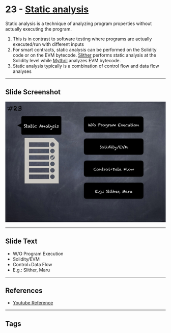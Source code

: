 
# 23 - [Static analysis](./Static%20analysis.md)

Static analysis is a technique of analyzing program properties without actually executing the program. 

1. This is in contrast to software testing where programs are actually executed/run with different inputs
2. For smart contracts, static analysis can be performed on the Solidity code or on the EVM bytecode. [Slither](https://github.com/crytic/slither) performs static analysis at the Solidity level while [Mythril](https://github.com/ConsenSys/mythril) analyzes EVM bytecode.
3. Static analysis typically is a combination of control flow and data flow analyses

___
## Slide Screenshot
![023.png](../../images/6.Audit%20Techniques%20and%20Tools%20101/023.png)
___
## Slide Text
- W/O Program Execution
- Solidity/EVM
- Control+Data Flow
- E.g.: Slither, Maru
___
## References
- [Youtube Reference](https://youtu.be/QstpNY1IuqM?t=218)
___
## Tags
